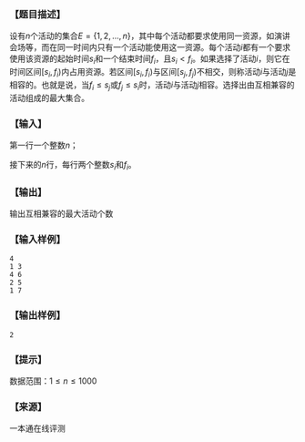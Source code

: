 ### 【题目描述】

设有$n$个活动的集合$E=\left\{1,2,...,n\right\}$，其中每个活动都要求使用同一资源，如演讲会场等，而在同一时间内只有一个活动能使用这一资源。每个活动$i$都有一个要求使用该资源的起始时间$s_i$和一个结束时间$f_i$，且$s_i<f_i$。如果选择了活动$i$，则它在时间区间$[s_i,f_i)$内占用资源。若区间$[s_i,f_i)$与区间$[s_j,f_j)$不相交，则称活动$i$与活动$j$是相容的。也就是说，当$f_i≤s_j$或$f_j≤s_i$时，活动$i$与活动$j$相容。选择出由互相兼容的活动组成的最大集合。

### 【输入】

第一行一个整数$n$；

接下来的$n$行，每行两个整数$s_i$和$f_i$。

### 【输出】

输出互相兼容的最大活动个数

### 【输入样例】

```
4
1 3
4 6
2 5
1 7
```

### 【输出样例】

```
2
```

### 【提示】

数据范围：$1≤n≤1000$

 ### 【来源】

 一本通在线评测 